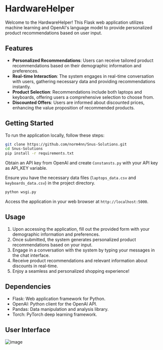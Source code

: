 # HardwareHelper

Welcome to the HardwareHelper! This Flask web application utilizes machine learning and OpenAI's language model to provide personalized product recommendations based on user input.

## Features

- **Personalized Recommendations**: Users can receive tailored product recommendations based on their demographic information and preferences.
- **Real-time Interaction**: The system engages in real-time conversation with users, gathering necessary data and providing recommendations instantly.
- **Product Selection**: Recommendations include both laptops and keyboards, offering users a comprehensive selection to choose from.
- **Discounted Offers**: Users are informed about discounted prices, enhancing the value proposition of recommended products.

## Getting Started

To run the application locally, follow these steps:

```bash
git clone https://github.com/norm4nn/Snus-Solutions.git
cd Snus-Solutions
pip install -r requirements.txt
```

Obtain an API key from OpenAI and create `Constansts.py` with your API key as API_KEY variable.

Ensure you have the necessary data files (`laptops_data.csv` and `keyboards_data.csv`) in the project directory.

```bash
python wsgi.py
```

Access the application in your web browser at `http://localhost:5000`.

## Usage

1. Upon accessing the application, fill out the provided form with your demographic information and preferences.
2. Once submitted, the system generates personalized product recommendations based on your input.
3. Engage in a conversation with the system by typing your messages in the chat interface.
4. Receive product recommendations and relevant information about discounts in real-time.
5. Enjoy a seamless and personalized shopping experience!

## Dependencies

- Flask: Web application framework for Python.
- OpenAI: Python client for the OpenAI API.
- Pandas: Data manipulation and analysis library.
- Torch: PyTorch deep learning framework.

## User Interface

![image](https://github.com/norm4nn/Snus-Solutions/assets/50834734/1f814b5a-8719-4db5-a1a2-2864cfa3ecea)

